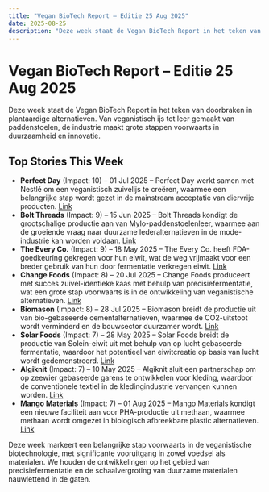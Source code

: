 ```yaml
---
title: "Vegan BioTech Report – Editie 25 Aug 2025"
date: 2025-08-25
description: "Deze week staat de Vegan BioTech Report in het teken van doorbraken in plantaardige alternatieven. Van veganistisch ijs tot leer gemaakt van paddenstoelen, de industrie maakt grote stappen voorwaarts in duurzaamheid en innovatie."
---
```


# Vegan BioTech Report – Editie 25 Aug 2025

Deze week staat de Vegan BioTech Report in het teken van doorbraken in plantaardige alternatieven. Van veganistisch ijs tot leer gemaakt van paddenstoelen, de industrie maakt grote stappen voorwaarts in duurzaamheid en innovatie.

## Top Stories This Week

*   **Perfect Day** (Impact: 10) – 01 Jul 2025 – Perfect Day werkt samen met Nestlé om een veganistisch zuivelijs te creëren, waarmee een belangrijke stap wordt gezet in de mainstream acceptatie van diervrije producten. [Link](https://www.google.com/search?q=Perfect+Day+Nestle+vegan+dairy+ice_cream)
*   **Bolt Threads** (Impact: 9) – 15 Jun 2025 – Bolt Threads kondigt de grootschalige productie aan van Mylo-paddenstoelenleer, waarmee aan de groeiende vraag naar duurzame lederalternatieven in de mode-industrie kan worden voldaan. [Link](https://www.google.com/search?q=Bolt+Threads+Mylo+mushroom+leather+production)
*   **The Every Co.** (Impact: 9) – 18 May 2025 – The Every Co. heeft FDA-goedkeuring gekregen voor hun eiwit, wat de weg vrijmaakt voor een breder gebruik van hun door fermentatie verkregen eiwit. [Link](https://www.google.com/search?q=The+Every+Co+FDA+approval+egg+white+protein)
*   **Change Foods** (Impact: 8) – 20 Jul 2025 – Change Foods produceert met succes zuivel-identieke kaas met behulp van precisiefermentatie, wat een grote stap voorwaarts is in de ontwikkeling van veganistische alternatieven. [Link](https://www.google.com/search?q=Change+Foods+dairy+identical+cheese+precision+fermentation)
*   **Biomason** (Impact: 8) – 28 Jul 2025 – Biomason breidt de productie uit van bio-gebaseerde cementalternatieven, waarmee de CO2-uitstoot wordt verminderd en de bouwsector duurzamer wordt. [Link](https://www.google.com/search?q=Biomason+bio+based+cement+alternative+expansion)
*   **Solar Foods** (Impact: 7) – 28 May 2025 – Solar Foods breidt de productie van Solein-eiwit uit met behulp van op lucht gebaseerde fermentatie, waardoor het potentieel van eiwitcreatie op basis van lucht wordt gedemonstreerd. [Link](https://www.google.com/search?q=Solar+Foods+Solein+protein+air+fermentation+expansion)
*   **Algiknit** (Impact: 7) – 10 May 2025 – Algiknit sluit een partnerschap om op zeewier gebaseerde garens te ontwikkelen voor kleding, waardoor de conventionele textiel in de kledingindustrie vervangen kunnen worden. [Link](https://www.google.com/search?q=Algiknit+seaweed+yarns+apparel+partnership)
*   **Mango Materials** (Impact: 7) – 01 Aug 2025 – Mango Materials kondigt een nieuwe faciliteit aan voor PHA-productie uit methaan, waarmee methaan wordt omgezet in biologisch afbreekbare plastic alternatieven. [Link](https://www.google.com/search?q=Mango+Materials+PHA+production+methane+facility)

Deze week markeert een belangrijke stap voorwaarts in de veganistische biotechnologie, met significante vooruitgang in zowel voedsel als materialen. We houden de ontwikkelingen op het gebied van precisiefermentatie en de schaalvergroting van duurzame materialen nauwlettend in de gaten.
